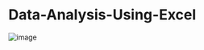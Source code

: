 # Data-Analysis-Using-Excel
![image](https://github.com/Tanu20B1541058/Data-Analysis-Using-Excel/assets/92746109/cb1500fe-07ee-449f-b462-98f41f39da6c)
